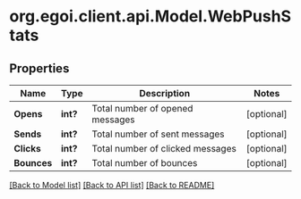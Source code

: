 # org.egoi.client.api.Model.WebPushStats
## Properties

Name | Type | Description | Notes
------------ | ------------- | ------------- | -------------
**Opens** | **int?** | Total number of opened messages | [optional] 
**Sends** | **int?** | Total number of sent messages | [optional] 
**Clicks** | **int?** | Total number of clicked messages | [optional] 
**Bounces** | **int?** | Total number of bounces | [optional] 

[[Back to Model list]](../README.md#documentation-for-models) [[Back to API list]](../README.md#documentation-for-api-endpoints) [[Back to README]](../README.md)

